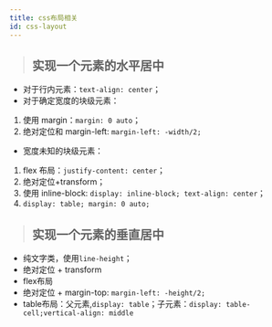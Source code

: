 ```yaml
---
title: css布局相关
id: css-layout
---
```


> ## 实现一个元素的水平居中

- 对于行内元素：`text-align: center`；
- 对于确定宽度的块级元素：

1. 使用 margin：`margin: 0 auto`；
2. 绝对定位和 margin-left: `margin-left: -width/2;`

- 宽度未知的块级元素：

1. flex 布局：`justify-content: center`；
2. 绝对定位+transform；
3. 使用 inline-block: `display: inline-block; text-align: center`；
4. `display: table; margin: 0 auto;`

> ## 实现一个元素的垂直居中

- 纯文字类，使用`line-height`；
- 绝对定位 + transform
- flex布局
- 绝对定位 + margin-top: `margin-left: -height/2;`
- table布局：父元素,`display: table`；子元素：`display: table-cell;vertical-align: middle`